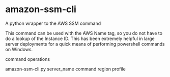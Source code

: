 # amazon-ssm-cli
A python wrapper to the AWS SSM command

This command can be used with the AWS Name tag, so you do not have to do a lookup of the Instance ID.  This has been extremely helpful in large server deployments for a quick means of performing powershell commands on Windows.

command operations

amazon-ssm-cli.py server_name command region profile
